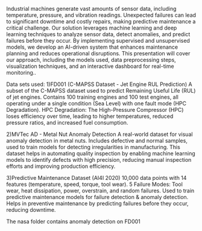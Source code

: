 Industrial machines generate vast amounts of sensor data, including temperature, pressure, and vibration readings. Unexpected failures can lead to significant downtime and costly repairs, making predictive maintenance a critical challenge. Our solution leverages machine learning and deep learning techniques to analyze sensor data, detect anomalies, and predict failures before they occur. By implementing supervised and unsupervised models, we develop an AI-driven system that enhances maintenance planning and reduces operational disruptions. This presentation will cover our approach, including the models used, data preprocessing steps, visualization techniques, and an interactive dashboard for real-time monitoring..

Data sets used:
1)FD001 (C-MAPSS Dataset - Jet Engine RUL Prediction)
A subset of the C-MAPSS dataset used to predict Remaining Useful Life (RUL) of jet engines.
Contains 100 training engines and 100 test engines, all operating under a single condition (Sea Level) with one fault mode (HPC Degradation).
HPC Degradation: The High-Pressure Compressor (HPC) loses efficiency over time, leading to higher temperatures, reduced pressure ratios, and increased fuel consumption.

2)MVTec AD - Metal Nut Anomaly Detection
A real-world dataset for visual anomaly detection in metal nuts.
Includes defective and normal samples, used to train models for detecting irregularities in manufacturing.
This dataset helps in automating quality inspection by enabling machine learning models to identify defects with high precision, reducing manual inspection efforts and improving production efficiency.

3)Predictive Maintenance Dataset (AI4I 2020) 
10,000 data points with 14 features (temperature, speed, torque, tool wear).
5 Failure Modes: Tool wear, heat dissipation, power, overstrain, and random failures.
Used to train predictive maintenance models for failure detection & anomaly detection.
Helps in preventive maintenance by predicting failures before they occur, reducing downtime. 


The nasa folder contains anomaly detection on FD001
